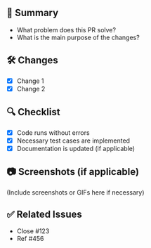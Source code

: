 ## 📝 Summary
<!-- Provide a brief summary of the changes and the purpose of this PR -->
- What problem does this PR solve?
- What is the main purpose of the changes?

## 🛠️ Changes
<!-- List the changes made in this PR -->
- [x] Change 1
- [x] Change 2

## 🔍 Checklist
<!-- Ensure the following items are completed -->
- [x] Code runs without errors
- [x] Necessary test cases are implemented
- [x] Documentation is updated (if applicable)

## 📷 Screenshots (if applicable)
<!-- Attach screenshots or GIFs to show the changes visually -->
(Include screenshots or GIFs here if necessary)

## ✅ Related Issues
<!-- Link to the related issues (if any) -->
- Close #123
- Ref #456
